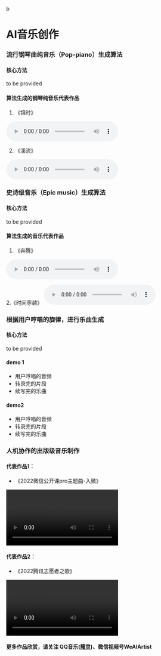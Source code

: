 b
# AI音乐创作

### 流行钢琴曲纯音乐（Pop-piano）生成算法

#### 核心方法
to be provided

#### 算法生成的钢琴纯音乐代表作品
1. 《锦时》
<audio controls="">
<source src="/music/resource/audio/lovely_ages.mp3" type="audio/mp3" />
</audio>

2. 《溪流》
<audio controls="">
<source src="/music/resource/audio/stream.mp3" type="audio/mp3" />
</audio>


### 史诗级音乐（Epic music）生成算法

#### 核心方法
  to be provided

#### 算法生成的音乐代表作品
1. 《奔腾》
<audio controls="">
<source src="/music/resource/audio/gallop.mp3" type="audio/mp3" />
</audio>
 
 2.《时间穿越》
<audio controls="">
<source src="/music/resource/audio/time_travel.mp3" type="audio/mp3" />
</audio>

### 根据用户哼唱的旋律，进行乐曲生成

#### 核心方法
  to be provided

#### demo 1

  - 用户哼唱的音频
  - 转录完的片段
  - 续写完的乐曲

#### demo2

  - 用户哼唱的音频
  - 转录完的片段
  - 续写完的乐曲


### 人机协作的出版级音乐制作

#### 代表作品1：

- 《2022微信公开课pro主题曲-入微》
<video width="" height="" controls>
<source src="/music/resource/video/ruwei.mov">
</video>

#### 代表作品2：

- 《2022腾讯志愿者之歌》
<video width="" height="" controls>
<source src="/music/resource/video/volunteer.mov">
</video>

#### 更多作品欣赏，请关注 QQ音乐(<a href="https://y.qq.com/n/ryqq/singer/002dUuzA0FI573/album">耀灵</a>)、微信视频号WeAIArtist

